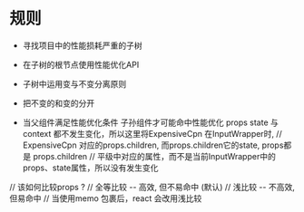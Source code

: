 # 规则
  + 寻找项目中的性能损耗严重的子树
  + 在子树的根节点使用性能优化API
  + 子树中运用变与不变分离原则
  

+  把不变的和变的分开
+  当父组件满足性能优化条件 子孙组件才可能命中性能优化
   props state 与 context 都不发生变化，所以这里将ExpensiveCpn 在InputWrapper时, 
  // ExpensiveCpn 对应的props.children, 而props.children它的state, props都是 props.children
  // 平级中对应的属性，而不是当前InputWrapper中的props、state属性，所以没有发生变化


// 该如何比较props ? 
// 全等比较 -- 高效, 但不易命中 (默认)
// 浅比较 -- 不高效, 但易命中
// 当使用memo 包裹后，react 会改用浅比较